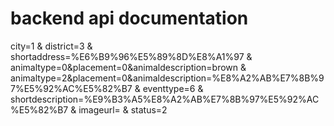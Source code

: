 # backend api documentation

city=1
&
district=3
&
shortaddress=%E6%B9%96%E5%89%8D%E8%A1%97
&
animaltype=0&placement=0&animaldescription=brown
&
animaltype=2&placement=0&animaldescription=%E8%A2%AB%E7%8B%97%E5%92%AC%E5%82%B7
&
eventtype=6
&
shortdescription=%E9%B3%A5%E8%A2%AB%E7%8B%97%E5%92%AC%E5%82%B7
&
imageurl=
&
status=2
